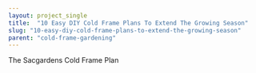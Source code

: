 ```yaml
---
layout: project_single
title:  "10 Easy DIY Cold Frame Plans To Extend The Growing Season"
slug: "10-easy-diy-cold-frame-plans-to-extend-the-growing-season"
parent: "cold-frame-gardening"
---
```

The Sacgardens Cold Frame Plan